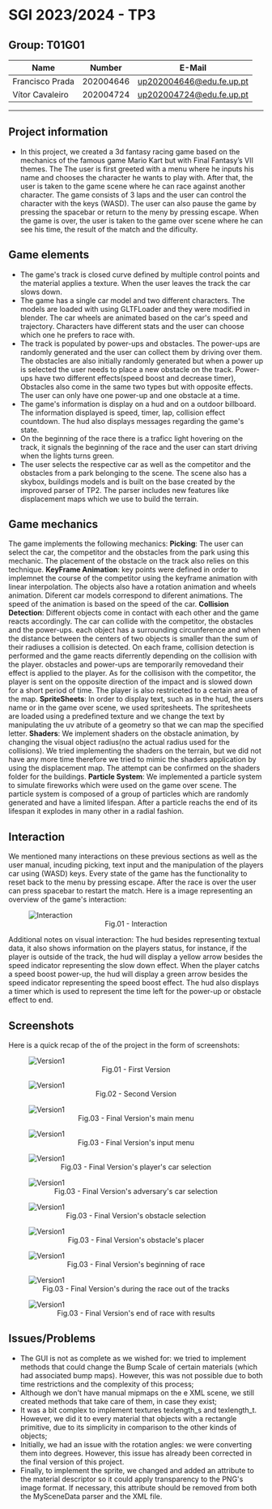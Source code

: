 # SGI 2023/2024 - TP3

## Group: T01G01

| Name             | Number    | E-Mail             |
| ---------------- | --------- | ------------------ |
| Francisco Prada  | 202004646 | up202004646@edu.fe.up.pt |
| Vítor Cavaleiro  | 202004724 | up202004724@edu.fe.up.pt |

----
## Project information

- In this project, we created a 3d fantasy racing game based on the mechanics of the famous game Mario Kart but
with Final Fantasy’s VII themes. The The user is first greeted with a menu where he inputs his name and chooses the character he wants to play with. After that, the user is taken to the game scene where he can race against another character. The game consists of 3 laps and the user can control the character with the keys (WASD). The user can also pause the game by pressing the spacebar or return to the meny by pressing escape. When the game is over, the user is taken to the game over scene where he can see his time, the result of the match and the dificulty.

## Game elements

- The game's track is closed curve defined by multiple control points and the material applies a texture. When the user leaves the track the car slows down.
- The game has a single car model and two different characters. The models are loaded with using GLTFLoader and they were modified in blender. The car wheels are animated based on the car's speed and trajectory. Characters have different stats and the user can choose which one he prefers to race with.
- The track is populated by power-ups and obstacles. The power-ups are randomly generated and the user can collect them by driving over them. The obstacles are also initially randomly generated but when a power up is selected the user needs to place a new obstacle on the track. Power-ups have two different effects(speed boost and decrease timer), Obstacles also come in the same two types but with opposite effects. The user can only have one power-up and one obstacle at a time.
- The game's information is display on a hud and on a outdoor billboard. The information displayed is speed, timer, lap, collision effect countdown. The hud also displays messages regarding the game's state.
- On the beginning of the race there is a traficc light hovering on the track, it signals the beginning of the race and the user can start driving when the lights turns green.
- The user selects the respective car as well as the competitor and the obstacles from a park belonging to the scene. The scene also has a skybox, buildings models and is built on the base created by the improved parser of TP2. The parser includes new features like displacement maps which we use to build the terrain.

## Game mechanics

The game implements the following mechanics:
**Picking**: The user can select the car, the competitor and the obstacles from the park using this mechanic. The placement of the obstacle on the track also relies on this technique.
**KeyFrame Animation**: key points were defined in order to implemnet the course of the competitor using the keyframe animation with linear interpolation. The objects also have a rotation animation and wheels animation. Diferent car models correspond to diferent animations. The speed of the animation is based on the speed of the car.
**Collision Detection**: Different objects come in contact with each other and the game reacts accordingly. The car can collide with the competitor, the obstacles and the power-ups. each object has a surrounding circunference and when the distance between the centers of two objects is smaller than the sum of their radiuses a collision is detected. On each frame, collision detection is performed and the game reacts diferrently depending on the collision with the player. obstacles and power-ups are temporarily removedand their effect is applied to the player. As for the collisison with the competitor, the player is sent on the opposite direction of the impact and is slowed down for a short period of time. The player is also restriceted to a certain area of the map.
**SpriteSheets**: In order to display text, such as in the hud, the users name or in the game over scene, we used spritesheets. The spritesheets are loaded using a predefined texture and we change the text by manipulating the uv atribute of a geometry so that we can map the specified letter.
**Shaders**: We implement shaders on the obstacle animation, by changing the visual object radius(no the actual radius used for the collisions). We tried implementing the shaders on the terrain, but we did not have any more time therefore we tried to mimic the shaders application by using the displacement map. The attempt can be confirmed on the shaders folder for the buildings.
**Particle System**: We implemented a particle system to simulate fireworks which were used on the game over scene. The particle system is composed of a group of particles which are randomly generated and have a limited lifespan. After a particle reachs the end of its lifespan it explodes in many other in a radial fashion.

## Interaction
We mentioned many interactions on these previous sections as well as the user manual, incuding picking, text input and the manipulation of the players car using (WASD) keys. Every state of the game has the functionality to reset back to the menu by pressing escape. After the race is over the user can press spacebar to restart the match. Here is a image representing an overview of the game's interaction:

<figure>
  <img
  src="screenshots/interaction.png"
  alt="Interaction">
  <figcaption align="center">Fig.01 - Interaction </figcaption>
</figure>

Additional notes on visual interaction: The hud besides representing textual data, it also shows information on the players status, for instance, if the player is outside of the track, the hud will display a yellow arrow besides the speed indicator representing the slow down effect. When the player catchs a speed boost power-up, the hud will display a green arrow besides the speed indicator representing the speed boost effect. The hud also displays a timer which is used to represent the time left for the power-up or obstacle effect to end.


## Screenshots

Here is a quick recap of the of the project in the form of screenshots:
<figure>
  <img
  src="screenshots/tp3_v1.png"
  alt="Version1">
  <figcaption align="center">Fig.01 - First Version </figcaption>
</figure>

<figure>
  <img
  src="screenshots/tp3_v2.png"
  alt="Version1">
  <figcaption align="center">Fig.02 - Second Version </figcaption>
</figure>

<figure>
  <img
  src="screenshots/tp3_mainMenu.png"
  alt="Version1">
  <figcaption align="center">Fig.03 - Final Version's main menu </figcaption>
</figure>

<figure>
  <img
  src="screenshots/tp3_inputMenu.png"
  alt="Version1">
  <figcaption align="center">Fig.03 - Final Version's input menu </figcaption>
</figure>

<figure>
  <img
  src="screenshots/tp3_carSelec.png"
  alt="Version1">
  <figcaption align="center">Fig.03 - Final Version's player's car selection </figcaption>
</figure>


<figure>
  <img
  src="screenshots/tp3_enemySelec.png"
  alt="Version1">
  <figcaption align="center">Fig.03 - Final Version's adversary's car selection </figcaption>
</figure>

<figure>
  <img
  src="screenshots/tp3_obsSelec.png"
  alt="Version1">
  <figcaption align="center">Fig.03 - Final Version's obstacle selection </figcaption>
</figure>

<figure>
  <img
  src="screenshots/tp3_obsPlacer.png"
  alt="Version1">
  <figcaption align="center">Fig.03 - Final Version's obstacle's placer </figcaption>
</figure>

<figure>
  <img
  src="screenshots/tp3_raceStart.png"
  alt="Version1">
  <figcaption align="center">Fig.03 - Final Version's beginning of race </figcaption>
</figure>

<figure>
  <img
  src="screenshots/tp3_midrace.png"
  alt="Version1">
  <figcaption align="center">Fig.03 - Final Version's during the race out of the tracks </figcaption>
</figure>

<figure>
  <img
  src="screenshots/tp3_raceEnd.png"
  alt="Version1">
  <figcaption align="center">Fig.03 - Final Version's end of race with results </figcaption>
</figure>




## Issues/Problems

- The GUI is not as complete as we wished for: we tried to implement methods that could change the Bump Scale of certain materials (which had associated bump maps). However, this was not possible due to both time restrictions and the complexity of this process;
- Although we don't have manual mipmaps on the e XML scene, we still created methods that take care of them, in case they exist;
- It was a bit complex to implement textures texlength_s and texlength_t. However, we did it to every material that objects with a rectangle primitive, due to its simplicity in comparison to the other kinds of objects;
- Initially, we had an issue with the rotation angles: we were converting them into degrees. However, this issue has already been corrected in the final version of this project.
- Finally, to implement the sprite, we changed and added an attribute to the material descriptor so it could apply transparency to the PNG's image format. If necessary, this attribute should be removed from both the MySceneData parser and the XML file.